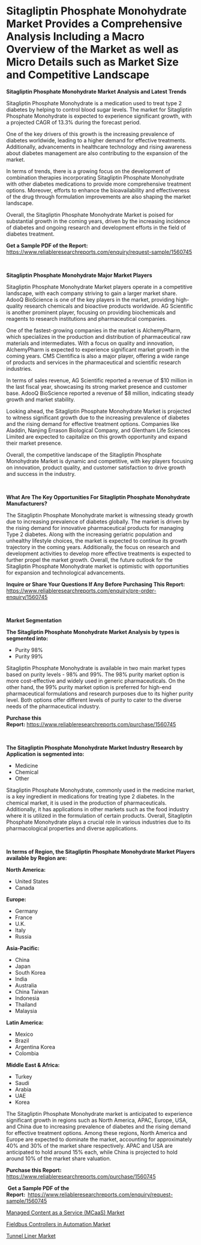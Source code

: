 <p><h1>Sitagliptin Phosphate Monohydrate Market Provides a Comprehensive Analysis Including a Macro Overview of the Market as well as Micro Details such as Market Size and Competitive Landscape</h1></p><p><strong>Sitagliptin Phosphate Monohydrate Market Analysis and Latest Trends</strong></p>
<p><p>Sitagliptin Phosphate Monohydrate is a medication used to treat type 2 diabetes by helping to control blood sugar levels. The market for Sitagliptin Phosphate Monohydrate is expected to experience significant growth, with a projected CAGR of 13.3% during the forecast period. </p><p>One of the key drivers of this growth is the increasing prevalence of diabetes worldwide, leading to a higher demand for effective treatments. Additionally, advancements in healthcare technology and rising awareness about diabetes management are also contributing to the expansion of the market.</p><p>In terms of trends, there is a growing focus on the development of combination therapies incorporating Sitagliptin Phosphate Monohydrate with other diabetes medications to provide more comprehensive treatment options. Moreover, efforts to enhance the bioavailability and effectiveness of the drug through formulation improvements are also shaping the market landscape.</p><p>Overall, the Sitagliptin Phosphate Monohydrate Market is poised for substantial growth in the coming years, driven by the increasing incidence of diabetes and ongoing research and development efforts in the field of diabetes treatment.</p></p>
<p><strong>Get a Sample PDF of the Report:&nbsp;</strong> <a href="https://www.reliableresearchreports.com/enquiry/request-sample/1560745">https://www.reliableresearchreports.com/enquiry/request-sample/1560745</a></p>
<p>&nbsp;</p>
<p><strong>Sitagliptin Phosphate Monohydrate Major Market Players</strong></p>
<p><p>Sitagliptin Phosphate Monohydrate Market players operate in a competitive landscape, with each company striving to gain a larger market share. AdooQ BioScience is one of the key players in the market, providing high-quality research chemicals and bioactive products worldwide. AG Scientific is another prominent player, focusing on providing biochemicals and reagents to research institutions and pharmaceutical companies.</p><p>One of the fastest-growing companies in the market is AlchemyPharm, which specializes in the production and distribution of pharmaceutical raw materials and intermediates. With a focus on quality and innovation, AlchemyPharm is expected to experience significant market growth in the coming years. CMS Científica is also a major player, offering a wide range of products and services in the pharmaceutical and scientific research industries.</p><p>In terms of sales revenue, AG Scientific reported a revenue of $10 million in the last fiscal year, showcasing its strong market presence and customer base. AdooQ BioScience reported a revenue of $8 million, indicating steady growth and market stability.</p><p>Looking ahead, the Sitagliptin Phosphate Monohydrate Market is projected to witness significant growth due to the increasing prevalence of diabetes and the rising demand for effective treatment options. Companies like Aladdin, Nanjing Errason Biological Company, and Glentham Life Sciences Limited are expected to capitalize on this growth opportunity and expand their market presence.</p><p>Overall, the competitive landscape of the Sitagliptin Phosphate Monohydrate Market is dynamic and competitive, with key players focusing on innovation, product quality, and customer satisfaction to drive growth and success in the industry.</p></p>
<p>&nbsp;</p>
<p><strong>What Are The Key Opportunities For Sitagliptin Phosphate Monohydrate Manufacturers?</strong></p>
<p><p>The Sitagliptin Phosphate Monohydrate market is witnessing steady growth due to increasing prevalence of diabetes globally. The market is driven by the rising demand for innovative pharmaceutical products for managing Type 2 diabetes. Along with the increasing geriatric population and unhealthy lifestyle choices, the market is expected to continue its growth trajectory in the coming years. Additionally, the focus on research and development activities to develop more effective treatments is expected to further propel the market growth. Overall, the future outlook for the Sitagliptin Phosphate Monohydrate market is optimistic with opportunities for expansion and technological advancements.</p></p>
<p><strong>Inquire or Share Your Questions If Any Before Purchasing This Report:</strong> <a href="https://www.reliableresearchreports.com/enquiry/pre-order-enquiry/1560745">https://www.reliableresearchreports.com/enquiry/pre-order-enquiry/1560745</a></p>
<p>&nbsp;</p>
<p><strong>Market Segmentation</strong></p>
<p><strong>The Sitagliptin Phosphate Monohydrate Market Analysis by types is segmented into:</strong></p>
<p><ul><li>Purity 98%</li><li>Purity 99%</li></ul></p>
<p><p>Sitagliptin Phosphate Monohydrate is available in two main market types based on purity levels - 98% and 99%. The 98% purity market option is more cost-effective and widely used in generic pharmaceuticals. On the other hand, the 99% purity market option is preferred for high-end pharmaceutical formulations and research purposes due to its higher purity level. Both options offer different levels of purity to cater to the diverse needs of the pharmaceutical industry.</p></p>
<p><strong>Purchase this Report:&nbsp;</strong><a href="https://www.reliableresearchreports.com/purchase/1560745">https://www.reliableresearchreports.com/purchase/1560745</a></p>
<p>&nbsp;</p>
<p><strong>The Sitagliptin Phosphate Monohydrate Market Industry Research by Application is segmented into:</strong></p>
<p><ul><li>Medicine</li><li>Chemical</li><li>Other</li></ul></p>
<p><p>Sitagliptin Phosphate Monohydrate, commonly used in the medicine market, is a key ingredient in medications for treating type 2 diabetes. In the chemical market, it is used in the production of pharmaceuticals. Additionally, it has applications in other markets such as the food industry where it is utilized in the formulation of certain products. Overall, Sitagliptin Phosphate Monohydrate plays a crucial role in various industries due to its pharmacological properties and diverse applications.</p></p>
<p>&nbsp;</p>
<p><strong>In terms of Region, the Sitagliptin Phosphate Monohydrate Market Players available by Region are:</strong></p>
<p>
    <p> <strong> North America: </strong>
        <ul>
            <li>United States</li>
            <li>Canada</li>
        </ul>
        </p> 
    <p> <strong> Europe: </strong>
        <ul>
            <li>Germany</li>
            <li>France</li>
            <li>U.K.</li>
            <li>Italy</li>
            <li>Russia</li>
        </ul>
        </p> 
    <p> <strong> Asia-Pacific: </strong>
        <ul>
            <li>China</li>
            <li>Japan</li>
            <li>South Korea</li>
            <li>India</li>
            <li>Australia</li>
            <li>China Taiwan</li>
            <li>Indonesia</li>
            <li>Thailand</li>
            <li>Malaysia</li>
        </ul>
        </p> 
    <p> <strong> Latin America: </strong>
        <ul>
            <li>Mexico</li>
            <li>Brazil</li>
            <li>Argentina Korea</li>
            <li>Colombia</li>
        </ul>
        </p> 
    <p> <strong> Middle East & Africa: </strong>
        <ul>
            <li>Turkey</li>
            <li>Saudi</li>
            <li>Arabia</li>
            <li>UAE</li>
            <li>Korea</li>
        </ul>
    </p>
    </p>
<p><p>The Sitagliptin Phosphate Monohydrate market is anticipated to experience significant growth in regions such as North America, APAC, Europe, USA, and China due to increasing prevalence of diabetes and the rising demand for effective treatment options. Among these regions, North America and Europe are expected to dominate the market, accounting for approximately 40% and 30% of the market share respectively. APAC and USA are anticipated to hold around 15% each, while China is projected to hold around 10% of the market share valuation.</p></p>
<p><strong>Purchase this Report: </strong><a href="https://www.reliableresearchreports.com/purchase/1560745">https://www.reliableresearchreports.com/purchase/1560745</a></p>
<p>&nbsp;<strong>Get a Sample PDF of the Report:&nbsp;&nbsp;</strong><a href="https://www.reliableresearchreports.com/enquiry/request-sample/1560745">https://www.reliableresearchreports.com/enquiry/request-sample/1560745</a></p>
<p><strong></strong></p>
<p><p><a href="https://view.publitas.com/reportprime-1/managed-content-as-a-service-mcaas-market-offers-provide-insightful-data-for-the-time-period-from-2023-to-2030-and-also-provide-analysis-based-on-application-type-and-region/">Managed Content as a Service (MCaaS) Market</a></p><p><a href="https://view.publitas.com/reportprime-1/fieldbus-controllers-in-automation-market-insights-market-players-and-forecast-till-2030/">Fieldbus Controllers in Automation Market</a></p><p><a href="https://view.publitas.com/reportprime-1/global-tunnel-liner-market-size-and-market-trends-insights-and-projections-from-2023-to-2030/">Tunnel Liner Market</a></p></p>